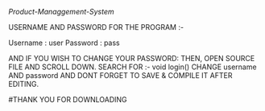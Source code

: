 
*Product-Managgement-System*

USERNAME AND PASSWORD FOR THE PROGRAM :-

Username : user
Password : pass


AND IF YOU WISH TO CHANGE YOUR PASSWORD:
THEN, OPEN SOURCE FILE AND SCROLL DOWN. SEARCH FOR :- void login()
CHANGE username AND password AND DONT FORGET TO SAVE & COMPILE IT AFTER EDITING.



#THANK YOU FOR DOWNLOADING
